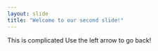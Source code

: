 ```yaml
---
layout: slide
title: "Welcome to our second slide!"
---
```

This is complicated
Use the left arrow to go back!

